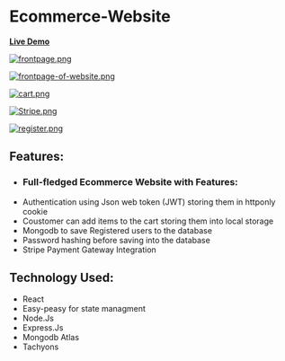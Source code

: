 # Ecommerce-Website
**[Live Demo](https://ecommerce-charanpreet.netlify.app/)**<br>

[![frontpage.png](https://i.postimg.cc/nLn02Hg4/frontpage.png)](https://postimg.cc/hX3LPqSv)

[![frontpage-of-website.png](https://i.postimg.cc/gjnDGSrQ/frontpage-of-website.png)](https://postimg.cc/MfJRDY7m)

[![cart.png](https://i.postimg.cc/L6mLS40f/cart.png)](https://postimg.cc/G9SHJRRh)

[![Stripe.png](https://i.postimg.cc/CKLTJvMd/Stripe.png)](https://postimg.cc/3k6cxFvH)

[![register.png](https://i.postimg.cc/3xgsvBFz/register.png)](https://postimg.cc/21S9pnJx)

## Features:
* ### Full-fledged Ecommerce Website with Features:
* Authentication using Json web token (JWT) storing them in httponly cookie 
* Coustomer can add items to the cart storing them into local storage 
* Mongodb to save Registered users to the database
* Password hashing before saving into the database
* Stripe Payment Gateway Integration

## Technology Used: 
* React 
* Easy-peasy for state managment
* Node.Js
* Express.Js
* Mongodb Atlas
* Tachyons
